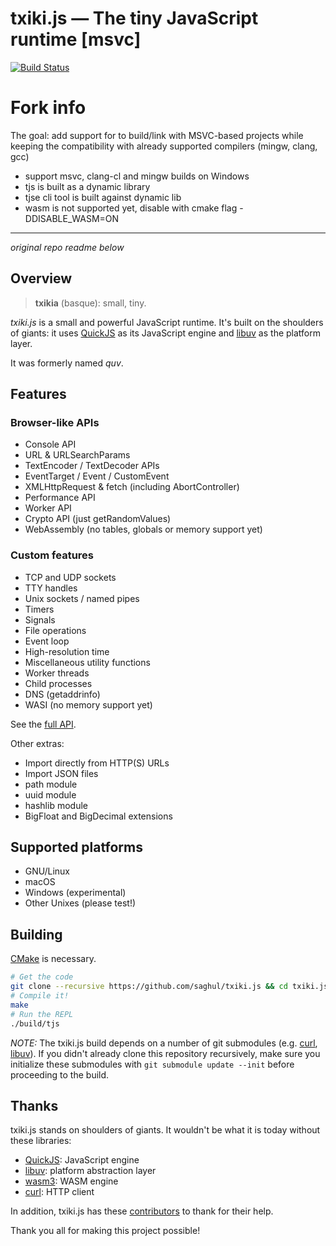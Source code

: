 
# txiki.js — The tiny JavaScript runtime [msvc]

[![Build Status](https://github.com/AndreyMarchuk/txiki.js/workflows/CI2/badge.svg)](https://github.com/AndreyMarchuk/txiki.js/actions)

# Fork info
The goal: add support for to build/link with MSVC-based projects while keeping the compatibility with already supported compilers (mingw, clang, gcc) 

- support msvc, clang-cl and mingw builds on Windows
- tjs is built as a dynamic library
- tjse cli tool is built against dynamic lib
- wasm is not supported yet, disable with cmake flag -DDISABLE_WASM=ON 

---
_original repo readme below_

## Overview

> **txikia** (basque): small, tiny.

*txiki.js* is a small and powerful JavaScript runtime. It's built on the shoulders of
giants: it uses [QuickJS] as its JavaScript engine and [libuv] as the platform layer.

It was formerly named *quv*.

## Features

### Browser-like APIs

- Console API
- URL & URLSearchParams
- TextEncoder / TextDecoder APIs
- EventTarget / Event / CustomEvent
- XMLHttpRequest & fetch (including AbortController)
- Performance API
- Worker API
- Crypto API (just getRandomValues)
- WebAssembly (no tables, globals or memory support yet)

### Custom features

- TCP and UDP sockets
- TTY handles
- Unix sockets / named pipes
- Timers
- Signals
- File operations
- Event loop
- High-resolution time
- Miscellaneous utility functions
- Worker threads
- Child processes
- DNS (getaddrinfo)
- WASI (no memory support yet)

See the [full API].

Other extras:

- Import directly from HTTP(S) URLs
- Import JSON files
- path module
- uuid module
- hashlib module
- BigFloat and BigDecimal extensions

## Supported platforms

* GNU/Linux
* macOS
* Windows (experimental)
* Other Unixes (please test!)

## Building

[CMake] is necessary.

```bash
# Get the code
git clone --recursive https://github.com/saghul/txiki.js && cd txiki.js
# Compile it!
make
# Run the REPL
./build/tjs
```

*NOTE:* The txiki.js build depends on a number of git submodules (e.g. [curl], [libuv]). If you didn't already clone this repository recursively, make sure you initialize these submodules with `git submodule update --init` before proceeding to the build.

## Thanks

txiki.js stands on shoulders of giants. It wouldn't be what it is today without these libraries:

* [QuickJS]: JavaScript engine
* [libuv]: platform abstraction layer
* [wasm3]: WASM engine
* [curl]: HTTP client

In addition, txiki.js has these [contributors] to thank for their help.

Thank you all for making this project possible!


[QuickJS]: https://bellard.org/quickjs/
[libuv]: https://libuv.org/
[curl]: https://github.com/curl/curl
[full API]: API.md
[CMake]: https://cmake.org/
[wasm3]: https://github.com/wasm3/wasm3
[contributors]: https://github.com/saghul/txiki.js/graphs/contributors
